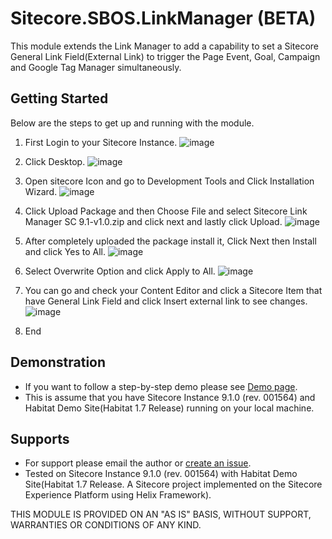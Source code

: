 # Sitecore.SBOS.LinkManager (BETA) 

This module extends the Link Manager to add a capability to set a Sitecore General Link Field(External Link) to trigger the Page Event, Goal, Campaign and Google Tag Manager simultaneously. 

## Getting Started
Below are the steps to get up and running with the module.

1. First Login to your Sitecore Instance.
![image](https://user-images.githubusercontent.com/34522951/52002267-87c98400-24fc-11e9-83a4-175cec45e933.png)

2. Click Desktop.
![image](https://user-images.githubusercontent.com/34522951/52002287-931caf80-24fc-11e9-9021-37345e7a2cca.png)

3. Open sitecore Icon and go to Development Tools and  Click Installation Wizard.
![image](https://user-images.githubusercontent.com/34522951/52002303-a0d23500-24fc-11e9-9319-4cad28ac0a8b.png)

4. Click Upload Package and then Choose File and select Sitecore Link Manager SC 9.1-v1.0.zip and click next and lastly click Upload.
![image](https://user-images.githubusercontent.com/34522951/52002333-af205100-24fc-11e9-8945-aa6ff36c02c9.png)

5. After completely uploaded the package install it, Click Next then Install and click Yes to All.
![image](https://user-images.githubusercontent.com/34522951/52002355-bd6e6d00-24fc-11e9-9357-facd1827ae14.png)

6. Select Overwrite Option and click Apply to All.
![image](https://user-images.githubusercontent.com/34522951/52002363-c7906b80-24fc-11e9-822c-e8dde5e94d15.png)

7. You can go and check your Content Editor and click a Sitecore Item that have General Link Field and click Insert external link to see changes.
![image](https://user-images.githubusercontent.com/34522951/52002394-d5de8780-24fc-11e9-93ed-02ef040798c2.png)

8. End

## Demonstration 
+ If you want to follow a step-by-step demo please see [Demo page](https://github.com/JairoSolutions/LinkManager/blob/master/Demo.md). 
+ This is assume that you have Sitecore Instance 9.1.0 (rev. 001564) and Habitat Demo Site(Habitat 1.7 Release) running on your local machine.

## Supports
+ For support please email the author or [create an issue](https://github.com/JairoSolutions/LinkManager/issues/new).
+ Tested on Sitecore Instance 9.1.0 (rev. 001564) with Habitat Demo Site(Habitat 1.7 Release. A Sitecore project implemented on the Sitecore Experience Platform using Helix Framework).

THIS MODULE IS PROVIDED ON AN "AS IS" BASIS, WITHOUT SUPPORT, WARRANTIES OR CONDITIONS OF ANY KIND.
